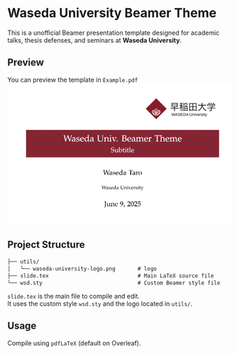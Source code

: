 # Waseda University Beamer Theme
This is a unofficial Beamer presentation template designed for academic talks, thesis defenses, and seminars at **Waseda University**.

## Preview
You can preview the template in `Example.pdf` 
![Title Slide Preview](Preview.png)

## Project Structure
```
├── utils/
│   └── waseda-university-logo.png       # logo
├── slide.tex                            # Main LaTeX source file
└── wsd.sty                              # Custom Beamer style file
```
`slide.tex` is the main file to compile and edit.  
It uses the custom style `wsd.sty` and the logo located in `utils/`.

## Usage
Compile using `pdfLaTeX` (default on Overleaf).

